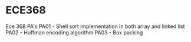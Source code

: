 # ECE368
Ece 368 PA's
PA01 - Shell sort implementation in both array and linked list
PA02 - Huffman encoding algorithm
PA03 - Box packing
